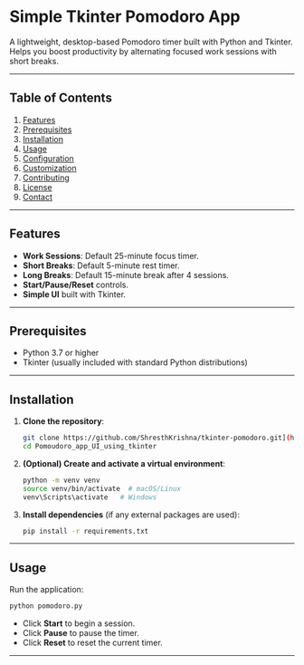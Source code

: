 # Simple Tkinter Pomodoro App

A lightweight, desktop-based Pomodoro timer built with Python and Tkinter. Helps you boost productivity by alternating focused work sessions with short breaks.

---

## Table of Contents

1. [Features](#features)
2. [Prerequisites](#prerequisites)
3. [Installation](#installation)
4. [Usage](#usage)
5. [Configuration](#configuration)
6. [Customization](#customization)
7. [Contributing](#contributing)
8. [License](#license)
9. [Contact](#contact)

---

## Features

- **Work Sessions**: Default 25-minute focus timer.
- **Short Breaks**: Default 5-minute rest timer.
- **Long Breaks**: Default 15-minute break after 4 sessions.
- **Start/Pause/Reset** controls.
- **Simple UI** built with Tkinter.

---

## Prerequisites

- Python 3.7 or higher
- Tkinter (usually included with standard Python distributions)

---

## Installation

1. **Clone the repository**:
   ```bash
   git clone https://github.com/ShresthKrishna/tkinter-pomodoro.git](https://github.com/ShresthKrishna/Pomoudoro_app_UI_using_tkinter.git
   cd Pomoudoro_app_UI_using_tkinter
   ```

2. **(Optional) Create and activate a virtual environment**:
   ```bash
   python -m venv venv
   source venv/bin/activate  # macOS/Linux
   venv\Scripts\activate   # Windows
   ```

3. **Install dependencies** (if any external packages are used):
   ```bash
   pip install -r requirements.txt
   ```

---

## Usage

Run the application:

```bash
python pomodoro.py
```

- Click **Start** to begin a session.
- Click **Pause** to pause the timer.
- Click **Reset** to reset the current timer.

---



